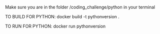 Make sure you are in the folder /coding_challenge/python in your terminal

TO BUILD FOR PYTHON:
  docker build -t pythonversion .

TO RUN FOR PYTHON:
  docker run pythonversion
